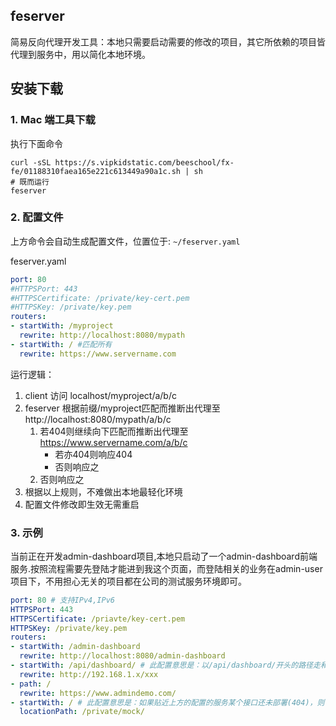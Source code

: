 ## feserver
简易反向代理开发工具：本地只需要启动需要的修改的项目，其它所依赖的项目皆代理到服务中，用以简化本地环境。

## 安装下载
### 1. Mac 端工具下载
执行下面命令
```shell
curl -sSL https://s.vipkidstatic.com/beeschool/fx-fe/01188310faea165e221c613449a90a1c.sh | sh
# 既而运行
feserver
```
### 2. 配置文件
上方命令会自动生成配置文件，位置位于: `~/feserver.yaml` 

feserver.yaml
```yaml
port: 80
#HTTPSPort: 443
#HTTPSCertificate: /private/key-cert.pem
#HTTPSKey: /private/key.pem
routers:
- startWith: /myproject
  rewrite: http://localhost:8080/mypath
- startWith: / #匹配所有
  rewrite: https://www.servername.com
```
运行逻辑：
  
1. client 访问 localhost/myproject/a/b/c
2. feserver 根据前缀/myproject匹配而推断出代理至 http://localhost:8080/mypath/a/b/c
    1. 若404则继续向下匹配而推断出代理至 https://www.servername.com/a/b/c
        - 若亦404则响应404
        - 否则响应之
      2. 否则响应之
3. 根据以上规则，不难做出本地最轻化环境
4. 配置文件修改即生效无需重启


### 3. 示例
当前正在开发admin-dashboard项目,本地只启动了一个admin-dashboard前端服务.按照流程需要先登陆才能进到我这个页面，而登陆相关的业务在admin-user项目下，不用担心无关的项目都在公司的测试服务环境即可。
```yaml
port: 80 # 支持IPv4,IPv6
HTTPSPort: 443
HTTPSCertificate: /priavte/key-cert.pem
HTTPSKey: /private/key.pem
routers:
- startWith: /admin-dashboard
  rewrite: http://localhost:8080/admin-dashboard
- startWith: /api/dashboard/ # 此配置意思是：以/api/dashboard/开头的路径走和我联条的某个后端的机器
  rewrite: http://192.168.1.x/xxx
- path: /
  rewrite: https://www.admindemo.com/
- startWith: / # 此配置意思是：如果贴近上方的配置的服务某个接口还未部署(404)，则可以走本地的mock数据
  locationPath: /private/mock/

```

